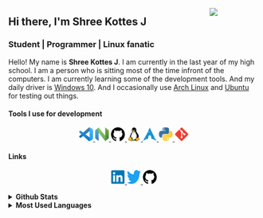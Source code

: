 <a href="https://shreekottes.me"><img style="border-radius=8px;" src="https://user-images.githubusercontent.com/67730727/194824591-2b6c2553-7af9-42dc-9121-f410c3bb3c8f.gif" align="right" width=100px></a>

## Hi there, I'm Shree Kottes J

### Student | Programmer | Linux fanatic


Hello! My name is **Shree Kottes J**. I am currently in the last year of my high school. I am a person who is sitting most of the time infront of the computers. I am currently learning some of the development tools. And my daily driver is [Windows 10](https://www.microsoft.com/en-in/software-download/windows10). And I occasionally use <a href="https://archlinux.org">[Arch Linux](https://archlinux.org) and [Ubuntu](https://ubuntu.com) for testing out things.

#### **Tools I use for development**
<p align = "center">
 
  <a href="https://code.visualstudio.com">
    <img alt="VS Code" src="https://github.com/ShreeKottesJ/ShreeKottesJ/blob/master/assests/VScode.png?raw=true" width="28px" height="28px">
  </a>
  <a href="https://neovim.io">
    <img alt="Neovim" src="https://raw.githubusercontent.com/ShreeKottesJ/ShreeKottesJ/dbc626fc49234c4e6ba1c906b011997830d95a6b/assests/Neovim.svg" width="28px" height="28px">
  </a>
  <a href="https://github.com">
    <img alt="Github" src="https://raw.githubusercontent.com/ShreeKottesJ/ShreeKottesJ/dbc626fc49234c4e6ba1c906b011997830d95a6b/assests/Github.svg" width="28px" height="28px">
  </a>
  <a href="https://www.gnu.org/gnu/linux-and-gnu.en.html">
    <img alt="GNU/Linux" src="https://raw.githubusercontent.com/ShreeKottesJ/ShreeKottesJ/dbc626fc49234c4e6ba1c906b011997830d95a6b/assests/Linux.svg" width="28px" height="28px">
  </a>
  <a href="https://archlinux.org">
    <img alt="Arch Linux" src="https://raw.githubusercontent.com/ShreeKottesJ/ShreeKottesJ/dbc626fc49234c4e6ba1c906b011997830d95a6b/assests/Arch%20linux.svg" width="28px" height="28px">
  </a>
  <a href="https://www.python.org">
    <img alt="Python" src="https://raw.githubusercontent.com/ShreeKottesJ/ShreeKottesJ/dbc626fc49234c4e6ba1c906b011997830d95a6b/assests/Python.svg" width="28px" height="28px">
  </a>
  <a href="https://git-scm.com">
    <img alt="Git" src="https://raw.githubusercontent.com/ShreeKottesJ/ShreeKottesJ/dbc626fc49234c4e6ba1c906b011997830d95a6b/assests/Git.svg" width="28px" height="28px">
  </a>
</p>

#### **Links**
<p align='center'>
  <a href="https://www.linkedin.com/in/shreekottes/">
    <img alt="Linkedin" src="https://raw.githubusercontent.com/ShreeKottesJ/ShreeKottesJ/2fb78c8c1c64647a9bbf3ef96b569029b04044f3/assests/social/linkedin-icon.svg" width="28px" height="28px">
  </a>
  <a href="https://twitter.com/ShreeKottes">
    <img alt="Git" src="https://raw.githubusercontent.com/ShreeKottesJ/ShreeKottesJ/2fb78c8c1c64647a9bbf3ef96b569029b04044f3/assests/social/twitter-official.svg" width="28px" height="28px">
  </a>
  <a href="https://github.com/ShreeKottesJ">
    <img alt="Git" src="https://raw.githubusercontent.com/ShreeKottesJ/ShreeKottesJ/dbc626fc49234c4e6ba1c906b011997830d95a6b/assests/Github.svg" width="28px" height="28px">
  </a>
</p>

<details>
<summary><b>Github Stats</b></summary>
<img src="https://github-readme-stats.vercel.app/api?username=ShreeKottesJ&theme=radical" >
</details>

<details>
<summary><b>Most Used Languages</b></summary>
<img src="https://github-readme-stats.vercel.app/api/top-langs/?username=ShreeKottesJ&layout=compact" >
</details>





